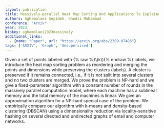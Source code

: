 ```yaml
---
layout: publication
title: Massively-parallel Heat Map Sorting And Applications To Explainable Clustering
authors: Aghamolaei Sepideh, Ghodsi Mohammad
conference: "Arxiv"
year: 2023
bibkey: aghamolaei2023massively
additional_links:
  - {name: "Paper", url: "https://arxiv.org/abs/2309.07486"}
tags: ['ARXIV', 'Graph', 'Unsupervised']
---
```

Given a set of points labeled with \{&#37; raw &#37;\}\\(k\\)\{&#37; endraw &#37;\} labels, we introduce the heat map sorting problem as reordering and merging the points and dimensions while preserving the clusters (labels). A cluster is preserved if it remains connected, i.e., if it is not split into several clusters and no two clusters are merged. We prove the problem is NP-hard and we give a fixed-parameter algorithm with a constant number of rounds in the massively parallel computation model, where each machine has a sublinear memory and the total memory of the machines is linear. We give an approximation algorithm for a NP-hard special case of the problem. We empirically compare our algorithm with k-means and density-based clustering (DBSCAN) using a dimensionality reduction via locality-sensitive hashing on several directed and undirected graphs of email and computer networks.
